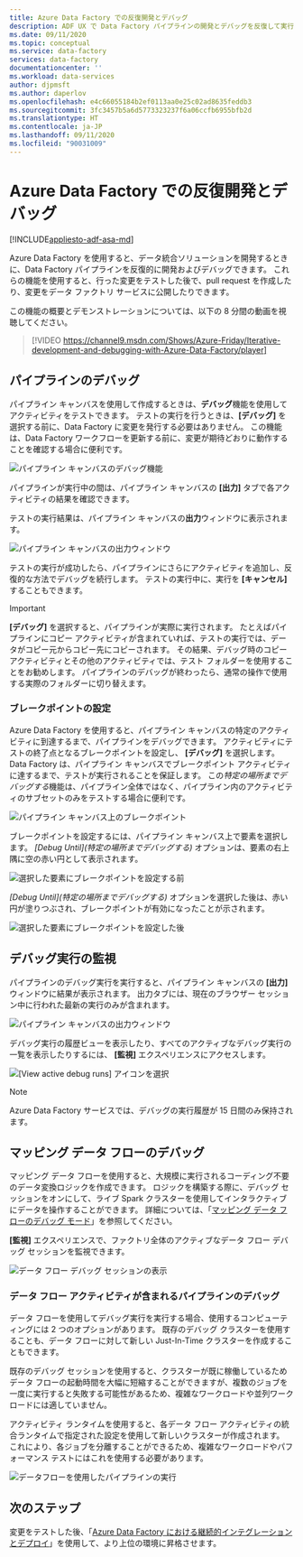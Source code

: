 ```yaml
---
title: Azure Data Factory での反復開発とデバッグ
description: ADF UX で Data Factory パイプラインの開発とデバッグを反復して実行する方法について説明します
ms.date: 09/11/2020
ms.topic: conceptual
ms.service: data-factory
services: data-factory
documentationcenter: ''
ms.workload: data-services
author: djpmsft
ms.author: daperlov
ms.openlocfilehash: e4c66055184b2ef0113aa0e25c02ad8635feddb3
ms.sourcegitcommit: 3fc3457b5a6d5773323237f6a06ccfb6955bfb2d
ms.translationtype: HT
ms.contentlocale: ja-JP
ms.lasthandoff: 09/11/2020
ms.locfileid: "90031009"
---
```

# <a name="iterative-development-and-debugging-with-azure-data-factory"></a>Azure Data Factory での反復開発とデバッグ
[!INCLUDE[appliesto-adf-asa-md](includes/appliesto-adf-asa-md.md)]

Azure Data Factory を使用すると、データ統合ソリューションを開発するときに、Data Factory パイプラインを反復的に開発およびデバッグできます。 これらの機能を使用すると、行った変更をテストした後で、pull request を作成したり、変更をデータ ファクトリ サービスに公開したりできます。 

この機能の概要とデモンストレーションについては、以下の 8 分間の動画を視聴してください。

> [!VIDEO https://channel9.msdn.com/Shows/Azure-Friday/Iterative-development-and-debugging-with-Azure-Data-Factory/player]

## <a name="debugging-a-pipeline"></a>パイプラインのデバッグ

パイプライン キャンバスを使用して作成するときは、**デバッグ**機能を使用してアクティビティをテストできます。 テストの実行を行うときは、**[デバッグ]** を選択する前に、Data Factory に変更を発行する必要はありません。 この機能は、Data Factory ワークフローを更新する前に、変更が期待どおりに動作することを確認する場合に便利です。

![パイプライン キャンバスのデバッグ機能](media/iterative-development-debugging/iterative-development-1.png)

パイプラインが実行中の間は、パイプライン キャンバスの **[出力]** タブで各アクティビティの結果を確認できます。

テストの実行結果は、パイプライン キャンバスの**出力**ウィンドウに表示されます。

![パイプライン キャンバスの出力ウィンドウ](media/iterative-development-debugging/iterative-development-2.png)

テストの実行が成功したら、パイプラインにさらにアクティビティを追加し、反復的な方法でデバッグを続行します。 テストの実行中に、実行を **[キャンセル]** することもできます。

> [!IMPORTANT]
> **[デバッグ]** を選択すると、パイプラインが実際に実行されます。 たとえばパイプラインにコピー アクティビティが含まれていれば、テストの実行では、データがコピー元からコピー先にコピーされます。 その結果、デバッグ時のコピー アクティビティとその他のアクティビティでは、テスト フォルダーを使用することをお勧めします。 パイプラインのデバッグが終わったら、通常の操作で使用する実際のフォルダーに切り替えます。

### <a name="setting-breakpoints"></a>ブレークポイントの設定

Azure Data Factory を使用すると、パイプライン キャンバスの特定のアクティビティに到達するまで、パイプラインをデバッグできます。 アクティビティにテストの終了点となるブレークポイントを設定し、 **[デバッグ]** を選択します。 Data Factory は、パイプライン キャンバスでブレークポイント アクティビティに達するまで、テストが実行されることを保証します。 この*特定の場所までデバッグする*機能は、パイプライン全体ではなく、パイプライン内のアクティビティのサブセットのみをテストする場合に便利です。

![パイプライン キャンバス上のブレークポイント](media/iterative-development-debugging/iterative-development-3.png)

ブレークポイントを設定するには、パイプライン キャンバス上で要素を選択します。 *[Debug Until]\(特定の場所までデバッグする\)* オプションは、要素の右上隅に空の赤い円として表示されます。

![選択した要素にブレークポイントを設定する前](media/iterative-development-debugging/iterative-development-4.png)

*[Debug Until]\(特定の場所までデバッグする\)* オプションを選択した後は、赤い円が塗りつぶされ、ブレークポイントが有効になったことが示されます。

![選択した要素にブレークポイントを設定した後](media/iterative-development-debugging/iterative-development-5.png)

## <a name="monitoring-debug-runs"></a>デバッグ実行の監視

パイプラインのデバッグ実行を実行すると、パイプライン キャンバスの **[出力]** ウィンドウに結果が表示されます。 出力タブには、現在のブラウザー セッション中に行われた最新の実行のみが含まれます。 

![パイプライン キャンバスの出力ウィンドウ](media/iterative-development-debugging/iterative-development-2.png)

デバッグ実行の履歴ビューを表示したり、すべてのアクティブなデバッグ実行の一覧を表示したりするには、 **[監視]** エクスペリエンスにアクセスします。 

![[View active debug runs] アイコンを選択](media/iterative-development-debugging/view-debug-runs.png)

> [!NOTE]
> Azure Data Factory サービスでは、デバッグの実行履歴が 15 日間のみ保持されます。 

## <a name="debugging-mapping-data-flows"></a>マッピング データ フローのデバッグ

マッピング データ フローを使用すると、大規模に実行されるコーディング不要のデータ変換ロジックを作成できます。 ロジックを構築する際に、デバッグ セッションをオンにして、ライブ Spark クラスターを使用してインタラクティブにデータを操作することができます。 詳細については、「[マッピング データ フローのデバッグ モード](concepts-data-flow-debug-mode.md)」を参照してください。

**[監視]** エクスペリエンスで、ファクトリ全体のアクティブなデータ フロー デバッグ セッションを監視できます。

![データ フロー デバッグ セッションの表示](media/iterative-development-debugging/view-dataflow-debug-sessions.png)
 
### <a name="debugging-a-pipeline-with-a-data-flow-activity"></a>データ フロー アクティビティが含まれるパイプラインのデバッグ

データ フローを使用してデバッグ実行を実行する場合、使用するコンピューティングには 2 つのオプションがあります。 既存のデバッグ クラスターを使用することも、データ フローに対して新しい Just-In-Time クラスターを作成することもできます。

既存のデバッグ セッションを使用すると、クラスターが既に稼働しているためデータ フローの起動時間を大幅に短縮することができますが、複数のジョブを一度に実行すると失敗する可能性があるため、複雑なワークロードや並列ワークロードには適していません。 

アクティビティ ランタイムを使用すると、各データ フロー アクティビティの統合ランタイムで指定された設定を使用して新しいクラスターが作成されます。 これにより、各ジョブを分離することができるため、複雑なワークロードやパフォーマンス テストにはこれを使用する必要があります。

![データフローを使用したパイプラインの実行](media/iterative-development-debugging/iterative-development-dataflow.png)

## <a name="next-steps"></a>次のステップ

変更をテストした後、「[Azure Data Factory における継続的インテグレーションとデプロイ](continuous-integration-deployment.md)」を使用して、より上位の環境に昇格させます。

